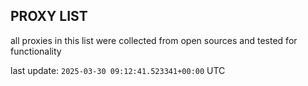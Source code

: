 ## PROXY LIST

all proxies in this list were collected from open sources and tested for functionality

last update: `2025-03-30 09:12:41.523341+00:00` UTC